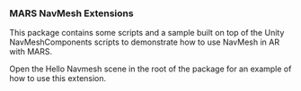 ### MARS NavMesh Extensions

This package contains some scripts and a sample built on top of the Unity NavMeshComponents scripts to demonstrate how to use NavMesh in AR with MARS.

Open the Hello Navmesh scene in the root of the package for an example of how to use this extension.
